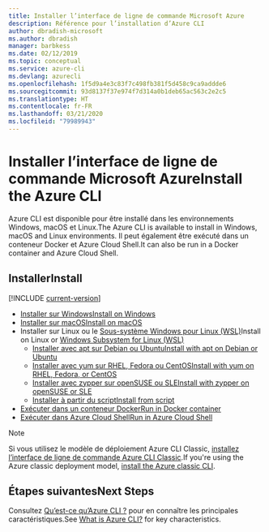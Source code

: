 ```yaml
---
title: Installer l’interface de ligne de commande Microsoft Azure
description: Référence pour l’installation d’Azure CLI
author: dbradish-microsoft
ms.author: dbradish
manager: barbkess
ms.date: 02/12/2019
ms.topic: conceptual
ms.service: azure-cli
ms.devlang: azurecli
ms.openlocfilehash: 1f5d9a4e3c83f7c498fb381f5d458c9ca9addde6
ms.sourcegitcommit: 93d8137f37e974f7d314a0b1deb65ac563c2e2c5
ms.translationtype: HT
ms.contentlocale: fr-FR
ms.lasthandoff: 03/21/2020
ms.locfileid: "79989943"
---
```

# <a name="install-the-azure-cli"></a><span data-ttu-id="6cb5d-103">Installer l’interface de ligne de commande Microsoft Azure</span><span class="sxs-lookup"><span data-stu-id="6cb5d-103">Install the Azure CLI</span></span>

<span data-ttu-id="6cb5d-104">Azure CLI est disponible pour être installé dans les environnements Windows, macOS et Linux.</span><span class="sxs-lookup"><span data-stu-id="6cb5d-104">The Azure CLI is available to install in Windows, macOS and Linux environments.</span></span>  <span data-ttu-id="6cb5d-105">Il peut également être exécuté dans un conteneur Docker et Azure Cloud Shell.</span><span class="sxs-lookup"><span data-stu-id="6cb5d-105">It can also be run in a Docker container and Azure Cloud Shell.</span></span>

## <a name="install"></a><span data-ttu-id="6cb5d-106">Installer</span><span class="sxs-lookup"><span data-stu-id="6cb5d-106">Install</span></span>

[!INCLUDE [current-version](includes/current-version.md)]

* [<span data-ttu-id="6cb5d-107">Installer sur Windows</span><span class="sxs-lookup"><span data-stu-id="6cb5d-107">Install on Windows</span></span>](install-azure-cli-windows.md)
* [<span data-ttu-id="6cb5d-108">Installer sur macOS</span><span class="sxs-lookup"><span data-stu-id="6cb5d-108">Install on macOS</span></span>](install-azure-cli-macos.md)
* <span data-ttu-id="6cb5d-109">Installer sur Linux ou le [Sous-système Windows pour Linux (WSL)](/windows/wsl/about)</span><span class="sxs-lookup"><span data-stu-id="6cb5d-109">Install on Linux or [Windows Subsystem for Linux (WSL)](/windows/wsl/about)</span></span>
  * [<span data-ttu-id="6cb5d-110">Installer avec apt sur Debian ou Ubuntu</span><span class="sxs-lookup"><span data-stu-id="6cb5d-110">Install with apt on Debian or Ubuntu</span></span>](install-azure-cli-apt.md)
  * [<span data-ttu-id="6cb5d-111">Installer avec yum sur RHEL, Fedora ou CentOS</span><span class="sxs-lookup"><span data-stu-id="6cb5d-111">Install with yum on RHEL, Fedora, or CentOS</span></span>](install-azure-cli-yum.md)
  * [<span data-ttu-id="6cb5d-112">Installer avec zypper sur openSUSE ou SLE</span><span class="sxs-lookup"><span data-stu-id="6cb5d-112">Install with zypper on openSUSE or SLE</span></span>](install-azure-cli-zypper.md)
  * [<span data-ttu-id="6cb5d-113">Installer à partir du script</span><span class="sxs-lookup"><span data-stu-id="6cb5d-113">Install from script</span></span>](install-azure-cli-linux.md)
* [<span data-ttu-id="6cb5d-114">Exécuter dans un conteneur Docker</span><span class="sxs-lookup"><span data-stu-id="6cb5d-114">Run in Docker container</span></span>](run-azure-cli-docker.md)
* [<span data-ttu-id="6cb5d-115">Exécuter dans Azure Cloud Shell</span><span class="sxs-lookup"><span data-stu-id="6cb5d-115">Run in Azure Cloud Shell</span></span>](/azure/cloud-shell/quickstart)

> [!NOTE]
> <span data-ttu-id="6cb5d-116">Si vous utilisez le modèle de déploiement Azure CLI Classic, [installez l’interface de ligne de commande Azure CLI Classic](install-classic-cli.md).</span><span class="sxs-lookup"><span data-stu-id="6cb5d-116">If you're using the Azure classic deployment model, [install the Azure classic CLI](install-classic-cli.md).</span></span>

## <a name="next-steps"></a><span data-ttu-id="6cb5d-117">Étapes suivantes</span><span class="sxs-lookup"><span data-stu-id="6cb5d-117">Next Steps</span></span>

<span data-ttu-id="6cb5d-118">Consultez [Qu’est-ce qu’Azure CLI ?](what-is-azure-cli.md) pour en connaître les principales caractéristiques.</span><span class="sxs-lookup"><span data-stu-id="6cb5d-118">See [What is Azure CLI?](what-is-azure-cli.md) for key characteristics.</span></span>
